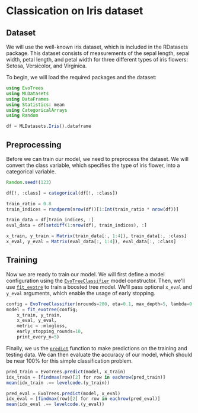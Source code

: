 # Classication on Iris dataset

## Dataset

We will use the well-known iris dataset, which is included in the RDatasets package. This dataset consists of measurements of the sepal length, sepal width, petal length, and petal width for three different types of iris flowers: Setosa, Versicolor, and Virginica.

To begin, we will load the required packages and the dataset:

```julia
using EvoTrees
using MLDatasets
using DataFrames
using Statistics: mean
using CategoricalArrays
using Random

df = MLDatasets.Iris().dataframe
```

## Preprocessing

Before we can train our model, we need to preprocess the dataset. We will convert the class variable, which specifies the type of iris flower, into a categorical variable.

```julia
Random.seed!(123)

df[!, :class] = categorical(df[!, :class])

train_ratio = 0.8
train_indices = randperm(nrow(df))[1:Int(train_ratio * nrow(df))]

train_data = df[train_indices, :]
eval_data = df[setdiff(1:nrow(df), train_indices), :]

x_train, y_train = Matrix(train_data[:, 1:4]), train_data[:, :class]
x_eval, y_eval = Matrix(eval_data[:, 1:4]), eval_data[:, :class]
```

## Training

Now we are ready to train our model. We will first define a model configuration using the [`EvoTreeClassifier`](@ref) model constructor. 
Then, we'll use [`fit_evotre`](@ref) to train a boosted tree model. We'll pass optional `x_eval` and `y_eval` arguments, which enable the usage of early stopping. 

```julia
config = EvoTreeClassifier(nrounds=200, eta=0.1, max_depth=5, lambda=0.01, rowsample = 0.8)
model = fit_evotree(config;
    x_train, y_train,
    x_eval, y_eval,
    metric = :mlogloss,
    early_stopping_rounds=10,
    print_every_n=5)
```

Finally, we us the [`predict`](@ref) function to make predictions on the training and testing data. We can then evaluate the accuracy of our model, which should be near 100% for this simple classification problem. 

```julia
pred_train = EvoTrees.predict(model, x_train)
idx_train = [findmax(row)[2] for row in eachrow(pred_train)]
mean(idx_train .== levelcode.(y_train))

pred_eval = EvoTrees.predict(model, x_eval)
idx_eval = [findmax(row)[2] for row in eachrow(pred_eval)]
mean(idx_eval .== levelcode.(y_eval))
```

